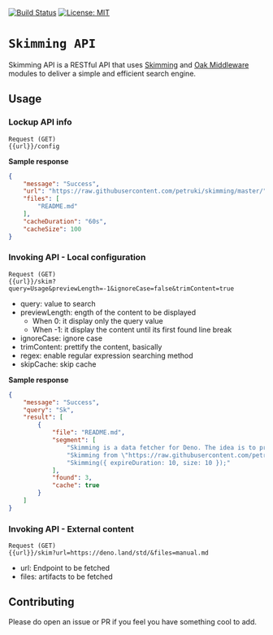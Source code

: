 [![Build Status](https://travis-ci.com/petruki/skimming.svg?branch=master)](https://travis-ci.com/github/petruki/skimming)
[![License: MIT](https://img.shields.io/badge/License-MIT-yellow.svg)](https://opensource.org/licenses/MIT)

# `Skimming API `

Skimming API is a RESTful API that uses [Skimming](https://github.com/petruki/skimming) and [Oak Middleware](https://github.com/oakserver/oak) modules to deliver a simple and efficient search engine.

## Usage

### Lockup API info
```
Request (GET)
{{url}}/config
```
**Sample response**
```json
{
    "message": "Success",
    "url": "https://raw.githubusercontent.com/petruki/skimming/master/",
    "files": [
        "README.md"
    ],
    "cacheDuration": "60s",
    "cacheSize": 100
}
```

### Invoking API - Local configuration
```
Request (GET)
{{url}}/skim?query=Usage&previewLength=-1&ignoreCase=false&trimContent=true
```
 - query: value to search
 - previewLength: ength of the content to be displayed
   - When 0: it display only the query value
   - When -1: it display the content until its first found line break
 - ignoreCase: ignore case
 - trimContent: prettify the content, basically
 - regex: enable regular expression searching method
 - skipCache: skip cache
 
**Sample response**
```json
{
    "message": "Success",
    "query": "Sk",
    "result": [
        {
            "file": "README.md",
            "segment": [
                "Skimming is a data fetcher for Deno. The idea is to provide a simple and efficient module to fetch content.",
                "Skimming from \"https://raw.githubusercontent.com/petruki/skimming/v1.0.0/mod.ts\";",
                "Skimming({ expireDuration: 10, size: 10 });"
            ],
            "found": 3,
            "cache": true
        }
    ]
}
```

### Invoking API - External content
```
Request (GET)
{{url}}/skim?url=https://deno.land/std/&files=manual.md
```
 - url: Endpoint to be fetched
 - files: artifacts to be fetched

## Contributing
Please do open an issue or PR if you feel you have something cool to add.